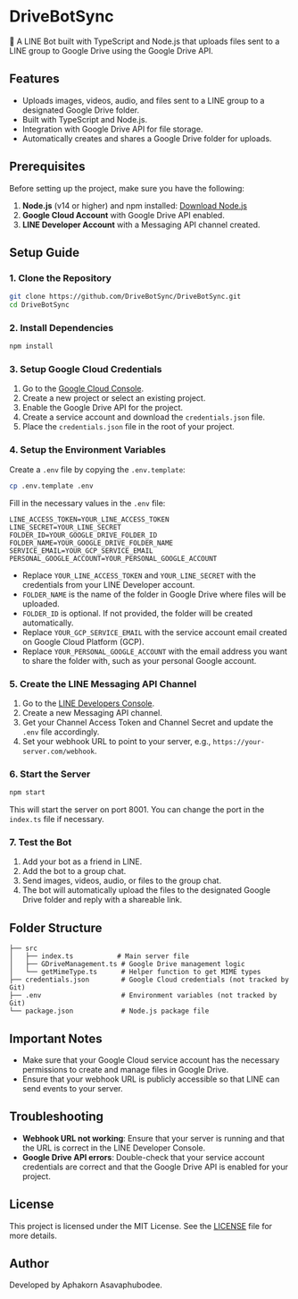 # DriveBotSync

🚀 A LINE Bot built with TypeScript and Node.js that uploads files sent to a LINE group to Google Drive using the Google Drive API.

## Features

- Uploads images, videos, audio, and files sent to a LINE group to a designated Google Drive folder.
- Built with TypeScript and Node.js.
- Integration with Google Drive API for file storage.
- Automatically creates and shares a Google Drive folder for uploads.

## Prerequisites

Before setting up the project, make sure you have the following:

1. **Node.js** (v14 or higher) and npm installed: [Download Node.js](https://nodejs.org/)
2. **Google Cloud Account** with Google Drive API enabled.
3. **LINE Developer Account** with a Messaging API channel created.

## Setup Guide

### 1. Clone the Repository

```bash
git clone https://github.com/DriveBotSync/DriveBotSync.git
cd DriveBotSync
```

### 2. Install Dependencies

```bash
npm install
```

### 3. Setup Google Cloud Credentials

1. Go to the [Google Cloud Console](https://console.cloud.google.com/).
2. Create a new project or select an existing project.
3. Enable the Google Drive API for the project.
4. Create a service account and download the `credentials.json` file.
5. Place the `credentials.json` file in the root of your project.

### 4. Setup the Environment Variables

Create a `.env` file by copying the `.env.template`:

```bash
cp .env.template .env
```

Fill in the necessary values in the `.env` file:

```dotenv
LINE_ACCESS_TOKEN=YOUR_LINE_ACCESS_TOKEN
LINE_SECRET=YOUR_LINE_SECRET
FOLDER_ID=YOUR_GOOGLE_DRIVE_FOLDER_ID
FOLDER_NAME=YOUR_GOOGLE_DRIVE_FOLDER_NAME
SERVICE_EMAIL=YOUR_GCP_SERVICE_EMAIL
PERSONAL_GOOGLE_ACCOUNT=YOUR_PERSONAL_GOOGLE_ACCOUNT
```

- Replace `YOUR_LINE_ACCESS_TOKEN` and `YOUR_LINE_SECRET` with the credentials from your LINE Developer account.
- `FOLDER_NAME` is the name of the folder in Google Drive where files will be uploaded.
- `FOLDER_ID` is optional. If not provided, the folder will be created automatically.
- Replace `YOUR_GCP_SERVICE_EMAIL` with the service account email created on Google Cloud Platform (GCP).
- Replace `YOUR_PERSONAL_GOOGLE_ACCOUNT` with the email address you want to share the folder with, such as your personal Google account.

### 5. Create the LINE Messaging API Channel

1. Go to the [LINE Developers Console](https://developers.line.biz/).
2. Create a new Messaging API channel.
3. Get your Channel Access Token and Channel Secret and update the `.env` file accordingly.
4. Set your webhook URL to point to your server, e.g., `https://your-server.com/webhook`.

### 6. Start the Server

```bash
npm start
```

This will start the server on port 8001. You can change the port in the `index.ts` file if necessary.

### 7. Test the Bot

1. Add your bot as a friend in LINE.
2. Add the bot to a group chat.
3. Send images, videos, audio, or files to the group chat.
4. The bot will automatically upload the files to the designated Google Drive folder and reply with a shareable link.

## Folder Structure

```plaintext
├── src
│   ├── index.ts           # Main server file
│   ├── GDriveManagement.ts # Google Drive management logic
│   └── getMimeType.ts      # Helper function to get MIME types
├── credentials.json        # Google Cloud credentials (not tracked by Git)
├── .env                    # Environment variables (not tracked by Git)
└── package.json            # Node.js package file
```

## Important Notes

- Make sure that your Google Cloud service account has the necessary permissions to create and manage files in Google Drive.
- Ensure that your webhook URL is publicly accessible so that LINE can send events to your server.

## Troubleshooting

- **Webhook URL not working**: Ensure that your server is running and that the URL is correct in the LINE Developer Console.
- **Google Drive API errors**: Double-check that your service account credentials are correct and that the Google Drive API is enabled for your project.

## License

This project is licensed under the MIT License. See the [LICENSE](https://opensource.org/licenses/MIT) file for more details.

## Author

Developed by Aphakorn Asavaphubodee.
